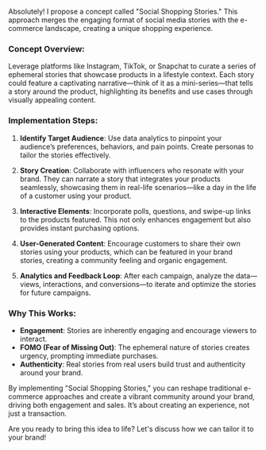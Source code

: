 Absolutely! I propose a concept called "Social Shopping Stories." This approach merges the engaging format of social media stories with the e-commerce landscape, creating a unique shopping experience.

### Concept Overview:
Leverage platforms like Instagram, TikTok, or Snapchat to curate a series of ephemeral stories that showcase products in a lifestyle context. Each story could feature a captivating narrative—think of it as a mini-series—that tells a story around the product, highlighting its benefits and use cases through visually appealing content.

### Implementation Steps:
1. **Identify Target Audience**: Use data analytics to pinpoint your audience’s preferences, behaviors, and pain points. Create personas to tailor the stories effectively.

2. **Story Creation**: Collaborate with influencers who resonate with your brand. They can narrate a story that integrates your products seamlessly, showcasing them in real-life scenarios—like a day in the life of a customer using your product.

3. **Interactive Elements**: Incorporate polls, questions, and swipe-up links to the products featured. This not only enhances engagement but also provides instant purchasing options.

4. **User-Generated Content**: Encourage customers to share their own stories using your products, which can be featured in your brand stories, creating a community feeling and organic engagement.

5. **Analytics and Feedback Loop**: After each campaign, analyze the data—views, interactions, and conversions—to iterate and optimize the stories for future campaigns.

### Why This Works:
- **Engagement**: Stories are inherently engaging and encourage viewers to interact.
- **FOMO (Fear of Missing Out)**: The ephemeral nature of stories creates urgency, prompting immediate purchases.
- **Authenticity**: Real stories from real users build trust and authenticity around your brand.

By implementing "Social Shopping Stories," you can reshape traditional e-commerce approaches and create a vibrant community around your brand, driving both engagement and sales. It’s about creating an experience, not just a transaction. 

Are you ready to bring this idea to life? Let's discuss how we can tailor it to your brand!